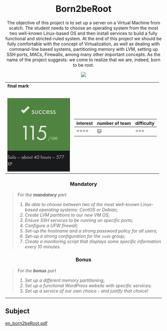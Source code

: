 <h1 align="center">
   <b font size="15" face="arial" ><br><br>Born2beRoot</font></b></h1>
   <p align="center">
  The objective of this project is to set up a server on a Virtual Machine from scatch. The student needs to choose an operating system from the most two well-known Linux-based OS and then install services to build a fully functional and stricted-ruled system.
  At the end of this project we should be fully comfortable with the concept of Virtualization, as well as dealing with command-line based systems, partitioning memory with LVM, setting up SSH ports, MACs, Firewalls, among many other important concepts. As the name of the project suggests: we come to realize that we are, indeed, born to be root.
  </p>
  
  <p align="center">
  <img src="https://img.shields.io/badge/System Administration-007ACC?style=for-the-badge&logo=System Administration&logoColor=white">

  <table  align="center">
<td>
 <b face="arial" >final mark<br><br></font></b></p>
 <img src="https://github.com/xibaochat/Born2beRoot/blob/master/born2beroot.png">
 

</td>

<td>

| interest                     | number of team          | difficulty                      |
| ---------------------------- | ----------              | ----------                      |
|    :star::star::star::star: | :cat: |  :star::star::star: |

</td>
</tr>
</table>

<h3 align=center>
Mandatory
</h3>

> <i>For the <b>mandatory</b> part
> 1. Be able to choose between two of the most well-known Linux-based operating systems: CentOS or Debian;
> 2. Create LVM partitions to our new VM OS;
> 3. Ensure SSH services to be running on specific ports;
> 4. Configure a UFW firewall;
> 5. Set-up the hostname and a strong password policy for all users;
> 6. Set-up a strong configuration for the `sudo` group;
> 7. Create a monitoring script that displays some specific information every 10 minutes.</i>

<h3 align=center>
Bonus
</h3>

> <i>For the <b>bonus</b> part 
> 1. Set up a different memory partitioning;
> 2. Set up a functional WordPress website with specific services;
> 3. Set up a service of our own choice - and justify that choice!</i>

---

## Subject
[en_born2beRoot.pdf](https://github.com/xibaochat/Born2beRoot/blob/master/born2berot_en.subject.pdf)
